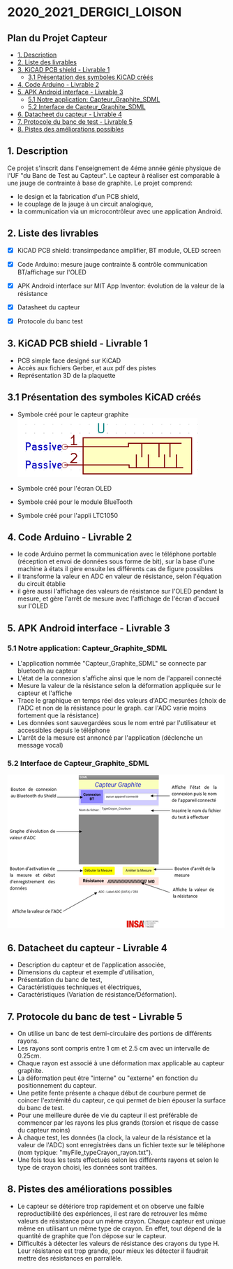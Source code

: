 # 2020_2021_DERGICI_LOISON


## Plan du Projet Capteur

  - [1. Description](#1-description)
  - [2. Liste des livrables](#2-liste-des-livrables)
  - [3. KiCAD PCB shield - Livrable 1](#3-kicad-pcb-shield---livrable-1)
    - [3.1 Présentation des symboles KiCAD créés](#31-présentation-des-symboles-kicad-créés)
  - [4. Code Arduino - Livrable 2](#4-code-arduino---livrable-2)
  - [5. APK Android interface - Livrable 3](#5-apk-android-interface---livrable-3)
    - [5.1 Notre application: Capteur_Graphite_SDML](#51-notre-application-capteur_graphite_sdml)
    - [5.2 Interface de Capteur_Graphite_SDML](#52-interface-de-capteur_graphite_sdml)
  - [6. Datacheet du capteur - Livrable 4](#6-datacheet-du-capteur---livrable-4)
  - [7. Protocole du banc de test - Livrable 5](#7-protocole-du-banc-de-test---livrable-5)
  - [8. Pistes des améliorations possibles](#8-pistes-des-améliorations-possibles)



## 1. Description 

Ce projet s'inscrit dans l'enseignement de 4éme année génie physique de l'UF "du Banc de Test au Capteur".
Le capteur à réaliser est comparable à une jauge de contrainte à base de graphite.
Le projet comprend:
 - le design et la fabrication d'un PCB shield, 
 - le couplage de la jauge à un circuit analogique, 
 - la communication via un microcontrôleur avec une application Android. 



## 2. Liste des livrables

- [x] KiCAD PCB shield: transimpedance amplifier, BT module, OLED screen
- [x] Code Arduino: mesure jauge contrainte & contrôle communication BT/affichage sur l'OLED
- [x] APK Android interface sur MIT App Inventor: évolution de la valeur de la résistance
- [x] Datasheet du capteur
- [x] Protocole du banc test



## 3. KiCAD PCB shield - Livrable 1

- PCB simple face designé sur KiCAD
- Accès aux fichiers Gerber, et aux pdf des pistes
- Représentation 3D de la plaquette

## 3.1 Présentation des symboles KiCAD créés

- Symbole créé pour le capteur graphite
![Symbole du capteur sous KiCAD](Images/Symbole_Capteur_KiCAD.png)

- Symbole créé pour l'écran OLED


- Symbole créé pour le module BlueTooth


- Symbole créé pour l'appli LTC1050








## 4. Code Arduino - Livrable 2

- le code Arduino permet la communication avec le téléphone portable (réception et envoi de données sous forme de bit), sur la base d'une machine à états il gère ensuite les différents cas de figure possibles
- il transforme la valeur en ADC en valeur de résistance, selon l'équation du circuit établie
- il gère aussi l'affichage des valeurs de résistance sur l'OLED pendant la mesure, et gère l'arrêt de mesure avec l'affichage de l'écran d'accueil sur l'OLED



## 5. APK Android interface - Livrable 3


### 5.1 Notre application: Capteur_Graphite_SDML
- L'application nommée "Capteur_Graphite_SDML" se connecte par bluetooth au capteur 
- L'état de la connexion s'affiche ainsi que le nom de l'appareil connecté
- Mesure la valeur de la résistance selon la déformation appliquée sur le capteur et l'affiche
- Trace le graphique en temps réel des valeurs d'ADC mesurées (choix de l'ADC et non de la résistance pour le graph. car l'ADC varie moins fortement que la résistance)
- Les données sont sauvegardées sous le nom entré par l'utilisateur et accessibles depuis le téléphone 
- L'arrêt de la mesure est annoncé par l'application (déclenche un message vocal)

### 5.2 Interface de Capteur_Graphite_SDML

![Interface de l'appli](Images/Interface_App_MIT.png)



## 6. Datacheet du capteur - Livrable 4

- Description du capteur et de l'application associée,
- Dimensions du capteur et exemple d'utilisation,
- Présentation du banc de test,
- Caractéristiques techniques et électriques,
- Caractéristiques (Variation de résistance/Déformation).



## 7. Protocole du banc de test - Livrable 5

- On utilise un banc de test demi-circulaire des portions de différents rayons. 
- Les rayons sont compris entre 1 cm et 2.5 cm avec un intervalle de 0.25cm. 
- Chaque rayon est associé à une déformation max applicable au capteur graphite.
- La déformation peut être "interne" ou "externe" en fonction du positionnement du capteur. 
- Une petite fente présente a chaque début de courbure permet de coincer l'extrémité du capteur, ce qui permet de bien épouser la surface du banc de test. 
- Pour une meilleure durée de vie du capteur il est préférable de commencer par les rayons les plus grands (torsion et risque de casse du capteur moins)
- À chaque test, les données (la clock, la valeur de la résistance et la valeur de l'ADC) sont enregistrées dans un fichier texte sur le téléphone (nom typique: "myFile_typeCrayon_rayon.txt").
- Une fois tous les tests effectués selon les différents rayons et selon le type de crayon choisi, les données sont traitées.



## 8. Pistes des améliorations possibles

- Le capteur se détériore trop rapidement et on observe une faible reproductibilité des expériences, il est rare de retrouver les même valeurs de résistance pour un même crayon. Chaque capteur est unique même en utilisant un même type de crayon. En effet, tout dépend de la quantité de graphite que l'on dépose sur le capteur.  
- Difficultés à détecter les valeurs de résistance des crayons du type H. Leur résistance est trop grande, pour mieux les détecter il faudrait mettre des résistances en parrallèle. 

